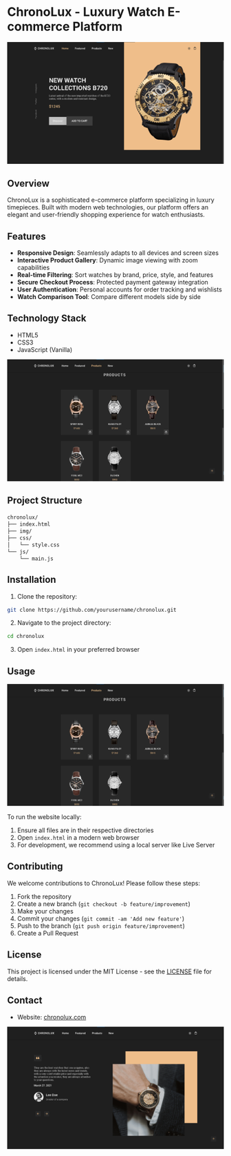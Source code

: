 # ChronoLux - Luxury Watch E-commerce Platform

<img src="img/img1.png" alt="ChronoLux Banner" />

## Overview

ChronoLux is a sophisticated e-commerce platform specializing in luxury timepieces. Built with modern web technologies, our platform offers an elegant and user-friendly shopping experience for watch enthusiasts.

## Features

- **Responsive Design**: Seamlessly adapts to all devices and screen sizes
- **Interactive Product Gallery**: Dynamic image viewing with zoom capabilities
- **Real-time Filtering**: Sort watches by brand, price, style, and features
- **Secure Checkout Process**: Protected payment gateway integration
- **User Authentication**: Personal accounts for order tracking and wishlists
- **Watch Comparison Tool**: Compare different models side by side

## Technology Stack

- HTML5
- CSS3
- JavaScript (Vanilla)

<img src="img/img3.png" alt="Technology Stack Visualization" />

## Project Structure

```
chronolux/
├── index.html
├── img/
├── css/
│   └── style.css
└── js/
    └── main.js
```

## Installation

1. Clone the repository:
```bash
git clone https://github.com/yourusername/chronolux.git
```

2. Navigate to the project directory:
```bash
cd chronolux
```

3. Open `index.html` in your preferred browser

## Usage

<img src="img/img3.png" alt="Website Demo" />

To run the website locally:
1. Ensure all files are in their respective directories
2. Open `index.html` in a modern web browser
3. For development, we recommend using a local server like Live Server

## Contributing

We welcome contributions to ChronoLux! Please follow these steps:

1. Fork the repository
2. Create a new branch (`git checkout -b feature/improvement`)
3. Make your changes
4. Commit your changes (`git commit -am 'Add new feature'`)
5. Push to the branch (`git push origin feature/improvement`)
6. Create a Pull Request

## License

This project is licensed under the MIT License - see the [LICENSE](LICENSE) file for details.

## Contact

- Website: [chronolux.com](https://lechehebdjaafar.github.io/ChronoLux/)

<img src="img/img4.png" alt="ChronoLux Logo" />